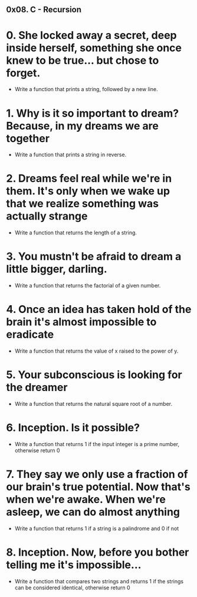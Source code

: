 ## 0x08. C - Recursion
# 0. She locked away a secret, deep inside herself, something she once knew to be true... but chose to forget.
- Write a function that prints a string, followed by a new line.
# 1. Why is it so important to dream? Because, in my dreams we are together
- Write a function that prints a string in reverse.
# 2. Dreams feel real while we're in them. It's only when we wake up that we realize something was actually strange
- Write a function that returns the length of a string.
# 3. You mustn't be afraid to dream a little bigger, darling.
- Write a function that returns the factorial of a given number.
# 4. Once an idea has taken hold of the brain it's almost impossible to eradicate
- Write a function that returns the value of x raised to the power of y.
# 5. Your subconscious is looking for the dreamer
- Write a function that returns the natural square root of a number.
# 6. Inception. Is it possible?
- Write a function that returns 1 if the input integer is a prime number, otherwise return 0
# 7. They say we only use a fraction of our brain's true potential. Now that's when we're awake. When we're asleep, we can do almost anything
- Write a function that returns 1 if a string is a palindrome and 0 if not
# 8. Inception. Now, before you bother telling me it's impossible...
- Write a function that compares two strings and returns 1 if the strings can be considered identical, otherwise return 0
